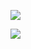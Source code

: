 
![](https://github-readme-stats.vercel.app/api?username=mhuig&show_icons=true&hide_border=true&count_private=true)

![](https://github-readme-stats.vercel.app/api/top-langs/?username=mhuig&hide=html)


<!--
**MHuiG/MHuiG** is a ✨ _special_ ✨ repository because its `README.md` (this file) appears on your GitHub profile.

Here are some ideas to get you started:

- 🔭 I’m currently working on ...
- 🌱 I’m currently learning ...
- 👯 I’m looking to collaborate on ...
- 🤔 I’m looking for help with ...
- 💬 Ask me about ...
- 📫 How to reach me: ...
- 😄 Pronouns: ...
- ⚡ Fun fact: ...
-->
